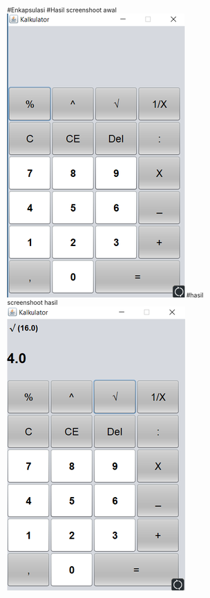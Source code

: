 #Enkapsulasi
#Hasil screenshoot awal
![alt text](https://github.com/AkbarVito/Javagui/blob/master/Screenshot%20(13).png)
#hasil screenshoot hasil
![alt text](https://github.com/AkbarVito/Javagui/blob/master/Screenshot%20(14).png)
